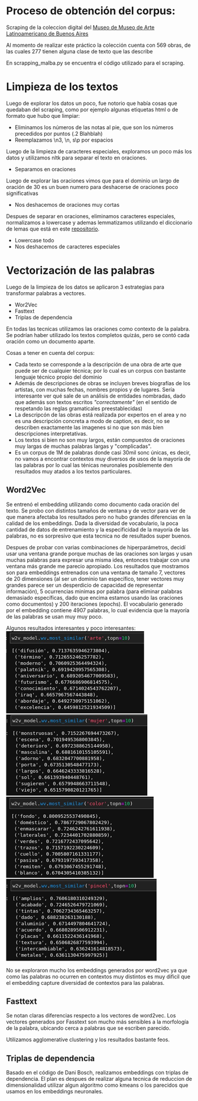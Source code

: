 # Proceso de obtención del corpus:
Scraping de la coleccion digital del [Museo de Museo de Arte Latinoamericano
de Buenos Aires](https://coleccion.malba.org.ar/)

Al momento de realizar este práctico la colección cuenta con 569 obras, de las cuales 277 tienen alguna clase de texto que las describe


En scrapping_malba.py se encuentra el código utilizado para el scraping.

# Limpieza de los textos

Luego de explorar los datos un poco, fue notorio que había cosas que quedaban
del scraping, como por ejemplo algunas etiquetas html o de formato que hubo que limpiar:
- Eliminamos los números de las notas al pie, que son los números precedidos por puntos (.2 Blahblah)
- Reemplazamos \n3, \n, s\p por espacios

Luego de la limpieza de caracteres especiales, exploramos un poco más los datos y utilizamos nltk para separar el texto en oraciones. 
- Separamos en oraciones

Luego de explorar las oraciones vimos que para el dominio un largo de oración de 30 es un buen numero para deshacerse de oraciones poco significativas
- Nos deshacemos de oraciones muy cortas


Despues de separar en oraciones, eliminamos caracteres especiales, normalizamos a lowercase y ademas lemmatizamos utilizando el diccionario de lemas que está en este [repositorio](https://github.com/danibosch/word_clustering).

- Lowercase todo
- Nos deshacemos de caracteres especiales

# Vectorización de las palabras

Luego de la limpieza de los datos se aplicaron 3 estrategias para transformar palabras a vectores. 

- Wor2Vec
- Fasttext
- Triplas de dependencia

En todas las tecnicas utilizamos las oraciones como contexto de la palabra. Se podrían haber utilizado los textos completos quizás, pero se contó cada oración como un documento aparte.

Cosas a tener en cuenta del corpus:
- Cada texto se corresponde a la descripción de una obra de arte que puede ser de cualquier técnica; por lo cual es un corpus con bastante lenguaje técnico propio del dominio
- Además de descripciones de obras se incluyen breves biografías de los artistas, con muchas fechas, nombres propios y de lugares. Sería interesante ver qué sale de un análisis de entidades nombradas, dado que además son textos escritos *"correctamente"* (en el sentido de respetando las reglas gramaticales preestablecidas)
- La descripcón de las obras está realizada por expertos en el area y no es una descripción concreta a modo de caption, es decir, no se describen exactamente las imagenes si no que son más bien descripciones interpretativas. 
- Los textos si bien no son muy largos, están compuestos de oraciones muy largas de muchas palabras largas y "complicadas". 
- Es un corpus de 1M de palabras donde casi 30mil sonc únicas, es decir, no vamos a encontrar contextos muy diversos de usos de la mayoría de las palabras por lo cual las ténicas neuronales posiblemente den resultados muy atados a los textos particulares.



## Word2Vec

Se entrenó el embedding utilizando como documento cada oración del texto. Se probo con distintos tamaños de ventana y de vector para ver de que manera afectaba los resultados pero no hubo grandes diferencias en la calidad de los embeddings. 
Dada la diversidad de vocabulario, la poca cantidad de datos de entrenamiento y la especificidad de la mayoría de las palabras, no es sorpresivo que esta tecnica no de resultados super buenos.

Despues de probar con varias combinaciones de hiperparámetros, decidí usar una ventana grande porque muchas de las oraciones son largas y usan muchas palabras para expresar una misma idea, entonces trabajar con una ventana más grande me parecio apropiado. 
Los resultados que mostramos son para embeddings entrenados con una ventana de tamaño 7, vectores de 20 dimensiones (al ser un dominio tan específico, tener vectores muy grandes parece ser un desperdicio de capacidad de representar información), 5 ocurrencias minimas por palabra (para eliminar palabras demasiado específicas, dado que encima estamos usando las oraciones como documentos) y 200 iteraciones (epochs).
El vocabulario generado por el embedding contiene 4907 palabras, lo cual evidencia que la mayoría de las palabras se usan muy muy poco.

Algunos resultados interesantes y poco interesantes:
![image.png](images/word2vec_size=20__window=7__min_count=5__epochs=200_arte.jpeg)
![image.png](images/word2vec_size=20__window=7__min_count=5__epochs=200_mujer.jpeg)
![image.png](images/word2vec_size=20__window=7__min_count=5__epochs=200_color.jpeg)
![image.png](images/word2vec_size=20__window=7__min_count=5__epochs=200_pincel.jpeg)



No se exploraron mucho los embeddings generados por word2vec ya que como las palabras no ocurren en contextos muy distintos es muy dificil que el embedding capture diversidad de contextos para las palabras.


## Fasttext

Se notan claras diferencias respecto a los vectores de word2vec. Los vectores generados por Fasstext son mucho más sensibles a la morfología de la palabra, ubicando cerca a palabras que se escriben parecido.

Utilizamos agglomerative clustering y los resultados bastante feos.


## Triplas de dependencia


Basado en el código de Dani Bosch, realizamos embeddings con triplas de dependencia. El plan es despues de realizar alguna tecnica de reduccion de dimensionalidad utilizar algun algoritmo como kmeans o los parecidos que usamos en los embeddings neuronales.



